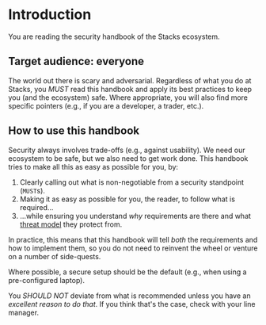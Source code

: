 # Introduction

You are reading the security handbook of the Stacks ecosystem.

## Target audience: everyone

The world out there is scary and adversarial. Regardless of what you do at
Stacks, you _MUST_ read this handbook and apply its best practices to keep you
(and the ecosystem) safe. Where appropriate, you will also find more specific
pointers (e.g., if you are a developer, a trader, etc.).

## How to use this handbook

Security always involves trade-offs (e.g., against usability). We need our
ecosystem to be safe, but we also need to get work done. This handbook tries to
make all this as easy as possible for you, by:

1. Clearly calling out what is non-negotiable from a security standpoint
   (`MUST`s).
1. Making it as easy as possible for you, the reader, to follow what is
   required...
1. ...while ensuring you understand _why_ requirements are there and what
  [threat model](./threat_model.md) they protect from.

In practice, this means that this handbook will tell _both_ the requirements
and how to implement them, so you do not need to reinvent the wheel or venture
on a number of side-quests.

Where possible, a secure setup should be the default (e.g., when using a
pre-configured laptop).

You _SHOULD NOT_ deviate from what is recommended unless you have an _excellent
reason to do that_. If you think that's the case, check with your line manager.
